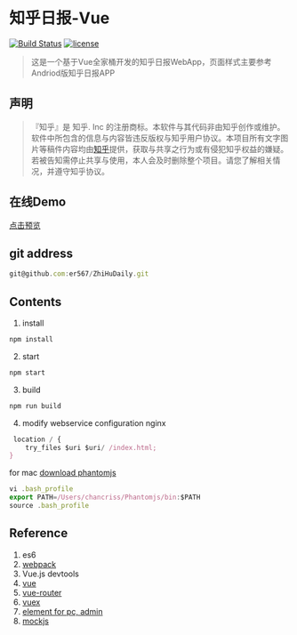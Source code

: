 知乎日报-Vue
============
[![Build Status](https://travis-ci.org/cccyb/vue-zhihu-daily.svg?branch=master)](https://travis-ci.org/cccyb/vue-zhihu-daily) [![license](https://img.shields.io/github/license/mashape/apistatus.svg)](http://opensource.org/licenses/MIT)

> 这是一个基于Vue全家桶开发的知乎日报WebApp，页面样式主要参考Andriod版知乎日报APP

## 声明
>『知乎』是 知乎. Inc 的注册商标。本软件与其代码非由知乎创作或维护。软件中所包含的信息与内容皆违反版权与知乎用户协议。本项目所有文字图片等稿件内容均由[知乎](https://www.zhihu.com)提供，获取与共享之行为或有侵犯知乎权益的嫌疑。若被告知需停止共享与使用，本人会及时删除整个项目。请您了解相关情况，并遵守知乎协议。

## 在线Demo
[点击预览](http://120.79.235.149:8888/)

## git address
``` js
git@github.com:er567/ZhiHuDaily.git
```

## Contents 
1. install

``` js
npm install
```
2. start

``` js
npm start
```
3. build

``` js
npm run build
```
4. modify webservice configuration
nginx

``` js
 location / {
	try_files $uri $uri/ /index.html;
}
```

for mac
[download phantomjs](http://phantomjs.org/download.html)
``` js
vi .bash_profile
export PATH=/Users/chancriss/Phantomjs/bin:$PATH
source .bash_profile
```

## Reference 
1. es6
1. [webpack](https://webpack.js.org/)
1. Vue.js devtools
1. [vue](https://vuejs.org/) 
1. [vue-router](https://router.vuejs.org/en/) 
1. [vuex](https://vuex.vuejs.org/en/)
1. [element for pc, admin](http://element.eleme.io/#/en-US)
1. [mockjs](http://mockjs.com/)
